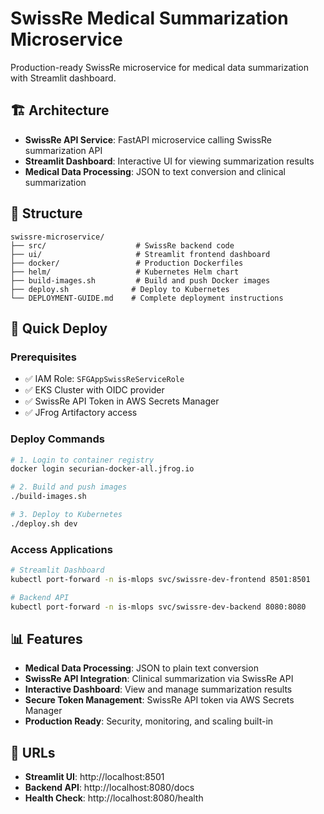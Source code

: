 # SwissRe Medical Summarization Microservice

Production-ready SwissRe microservice for medical data summarization with Streamlit dashboard.

## 🏗️ Architecture
- **SwissRe API Service**: FastAPI microservice calling SwissRe summarization API
- **Streamlit Dashboard**: Interactive UI for viewing summarization results
- **Medical Data Processing**: JSON to text conversion and clinical summarization

## 📁 Structure
```
swissre-microservice/
├── src/                    # SwissRe backend code
├── ui/                     # Streamlit frontend dashboard
├── docker/                 # Production Dockerfiles
├── helm/                   # Kubernetes Helm chart
├── build-images.sh         # Build and push Docker images
├── deploy.sh              # Deploy to Kubernetes
└── DEPLOYMENT-GUIDE.md    # Complete deployment instructions
```

## 🚀 Quick Deploy

### Prerequisites
- ✅ IAM Role: `SFGAppSwissReServiceRole`
- ✅ EKS Cluster with OIDC provider
- ✅ SwissRe API Token in AWS Secrets Manager
- ✅ JFrog Artifactory access

### Deploy Commands
```bash
# 1. Login to container registry
docker login securian-docker-all.jfrog.io

# 2. Build and push images
./build-images.sh

# 3. Deploy to Kubernetes
./deploy.sh dev
```

### Access Applications
```bash
# Streamlit Dashboard
kubectl port-forward -n is-mlops svc/swissre-dev-frontend 8501:8501

# Backend API
kubectl port-forward -n is-mlops svc/swissre-dev-backend 8080:8080
```

## 📊 Features
- **Medical Data Processing**: JSON to plain text conversion
- **SwissRe API Integration**: Clinical summarization via SwissRe API
- **Interactive Dashboard**: View and manage summarization results
- **Secure Token Management**: SwissRe API token via AWS Secrets Manager
- **Production Ready**: Security, monitoring, and scaling built-in

## 🔗 URLs
- **Streamlit UI**: http://localhost:8501
- **Backend API**: http://localhost:8080/docs
- **Health Check**: http://localhost:8080/health
